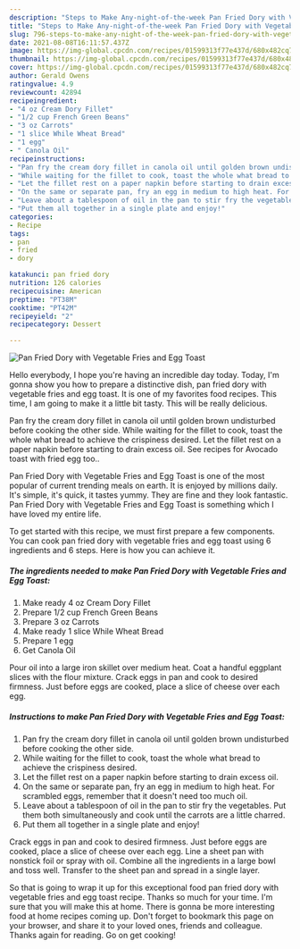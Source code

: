 ```yaml
---
description: "Steps to Make Any-night-of-the-week Pan Fried Dory with Vegetable Fries and Egg Toast"
title: "Steps to Make Any-night-of-the-week Pan Fried Dory with Vegetable Fries and Egg Toast"
slug: 796-steps-to-make-any-night-of-the-week-pan-fried-dory-with-vegetable-fries-and-egg-toast
date: 2021-08-08T16:11:57.437Z
image: https://img-global.cpcdn.com/recipes/01599313f77e437d/680x482cq70/pan-fried-dory-with-vegetable-fries-and-egg-toast-recipe-main-photo.jpg
thumbnail: https://img-global.cpcdn.com/recipes/01599313f77e437d/680x482cq70/pan-fried-dory-with-vegetable-fries-and-egg-toast-recipe-main-photo.jpg
cover: https://img-global.cpcdn.com/recipes/01599313f77e437d/680x482cq70/pan-fried-dory-with-vegetable-fries-and-egg-toast-recipe-main-photo.jpg
author: Gerald Owens
ratingvalue: 4.9
reviewcount: 42894
recipeingredient:
- "4 oz Cream Dory Fillet"
- "1/2 cup French Green Beans"
- "3 oz Carrots"
- "1 slice While Wheat Bread"
- "1 egg"
- " Canola Oil"
recipeinstructions:
- "Pan fry the cream dory fillet in canola oil until golden brown undisturbed before cooking the other side."
- "While waiting for the fillet to cook, toast the whole what bread to achieve the crispiness desired."
- "Let the fillet rest on a paper napkin before starting to drain excess oil."
- "On the same or separate pan, fry an egg in medium to high heat. For scrambled eggs, remember that it doesn&#39;t need too much oil."
- "Leave about a tablespoon of oil in the pan to stir fry the vegetables. Put them both simultaneously and cook until the carrots are a little charred."
- "Put them all together in a single plate and enjoy!"
categories:
- Recipe
tags:
- pan
- fried
- dory

katakunci: pan fried dory 
nutrition: 126 calories
recipecuisine: American
preptime: "PT38M"
cooktime: "PT42M"
recipeyield: "2"
recipecategory: Dessert

---
```



![Pan Fried Dory with Vegetable Fries and Egg Toast](https://img-global.cpcdn.com/recipes/01599313f77e437d/680x482cq70/pan-fried-dory-with-vegetable-fries-and-egg-toast-recipe-main-photo.jpg)

Hello everybody, I hope you're having an incredible day today. Today, I'm gonna show you how to prepare a distinctive dish, pan fried dory with vegetable fries and egg toast. It is one of my favorites food recipes. This time, I am going to make it a little bit tasty. This will be really delicious.

Pan fry the cream dory fillet in canola oil until golden brown undisturbed before cooking the other side. While waiting for the fillet to cook, toast the whole what bread to achieve the crispiness desired. Let the fillet rest on a paper napkin before starting to drain excess oil. See recipes for Avocado toast with fried egg too..

Pan Fried Dory with Vegetable Fries and Egg Toast is one of the most popular of current trending meals on earth. It is enjoyed by millions daily. It's simple, it's quick, it tastes yummy. They are fine and they look fantastic. Pan Fried Dory with Vegetable Fries and Egg Toast is something which I have loved my entire life.


To get started with this recipe, we must first prepare a few components. You can cook pan fried dory with vegetable fries and egg toast using 6 ingredients and 6 steps. Here is how you can achieve it.

<!--inarticleads1-->

##### The ingredients needed to make Pan Fried Dory with Vegetable Fries and Egg Toast:

1. Make ready 4 oz Cream Dory Fillet
1. Prepare 1/2 cup French Green Beans
1. Prepare 3 oz Carrots
1. Make ready 1 slice While Wheat Bread
1. Prepare 1 egg
1. Get  Canola Oil


Pour oil into a large iron skillet over medium heat. Coat a handful eggplant slices with the flour mixture. Crack eggs in pan and cook to desired firmness. Just before eggs are cooked, place a slice of cheese over each egg. 

<!--inarticleads2-->

##### Instructions to make Pan Fried Dory with Vegetable Fries and Egg Toast:

1. Pan fry the cream dory fillet in canola oil until golden brown undisturbed before cooking the other side.
1. While waiting for the fillet to cook, toast the whole what bread to achieve the crispiness desired.
1. Let the fillet rest on a paper napkin before starting to drain excess oil.
1. On the same or separate pan, fry an egg in medium to high heat. For scrambled eggs, remember that it doesn&#39;t need too much oil.
1. Leave about a tablespoon of oil in the pan to stir fry the vegetables. Put them both simultaneously and cook until the carrots are a little charred.
1. Put them all together in a single plate and enjoy!


Crack eggs in pan and cook to desired firmness. Just before eggs are cooked, place a slice of cheese over each egg. Line a sheet pan with nonstick foil or spray with oil. Combine all the ingredients in a large bowl and toss well. Transfer to the sheet pan and spread in a single layer. 

So that is going to wrap it up for this exceptional food pan fried dory with vegetable fries and egg toast recipe. Thanks so much for your time. I'm sure that you will make this at home. There is gonna be more interesting food at home recipes coming up. Don't forget to bookmark this page on your browser, and share it to your loved ones, friends and colleague. Thanks again for reading. Go on get cooking!
